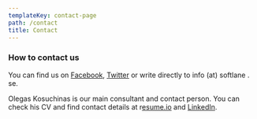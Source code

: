 ```yaml
---
templateKey: contact-page
path: /contact
title: Contact
---
```

### How to contact us

You can find us on [Facebook](https://www.facebook.com/getlittletech), [Twitter](https://www.twitter.com/getlittletech) or write directly to info (at) softlane . se.

Olegas Kosuchinas is our main consultant and contact person. You can check his CV and find contact details at r[esume.io](https://resume.io/r/WpS1xOfry) and [LinkedIn](https://se.linkedin.com/in/olegaskosuchinas).